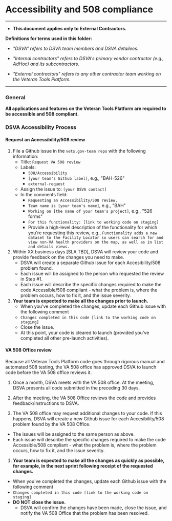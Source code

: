 # Accessibility and 508 compliance

<hr>

* **This document applies only to External Contractors.**

**Definitions for terms used in this folder:**

  * *"DSVA" refers to DSVA team members and DSVA detailees.*

  * *"Internal contractors" refers to DSVA's primary vendor contractor (e.g., AdHoc) and its subcontractors.*

  * *"External contractors" refers to any other contractor team working on the Veteran Tools Platform.*

<hr>


### General

**All applications and features on the Veteran Tools Platform are required to be accessible and 508 compliant.** 


### DSVA Accessibility Process

#### Request an Accessibility/508 review

1. File a Github issue in the ```vets.gov-team repo``` with the following information:
    * Title: ```Request VA 508 review```
    * Labels: 
      * ```508/Accessibility```
      * ```[your team's Github label]```, e.g., "BAH-526"
      * ```external-request```
    * Assign the issue to: ```[your DSVA contact]```
    * In the comments field: 
      * ```Requesting an Accessibility/508 review.```
      * ```Team name is [your team's name]```, e.g., "BAH"
      * ```Working on [the name of your team's project]```, e.g., "526 forms"
      * ```For this functionality: [link to working code on staging]``` 
      * Provide a high-level description of the functionality for which you're requesting this review, e.g., ```Functionality adds a new dataset to the Facility Locator so users can search for and view non-VA health providers on the map, as well as in list and details views.```     
1. Within XX business days [SLA TBD], DSVA will review your code and provide feedback on the changes you need to make.
    *  DSVA will create a separate Github issue for each Accesibility/508 problem found. 
    * Each issue will be assigned to the person who requested the review in Step #1. 
    * Each issue will describe the specific changes required to make the code Accessible/508 compliant - what the problem is, where the problem occurs, how to fix it, and the issue severity.
1. **Your team is expected to make all the changes prior to launch.**
    * When you've completed the changes, update each Github issue with the following comment
    * ```Changes completed in this code [link to the working code on staging]```
    * Close the issue.
    * At this point, your code is cleared to launch (provided you've completed all other pre-launch activities).


#### VA 508 Office review

Because all Veteran Tools Platform code goes through rigorous manual and automated 508 testing, the VA 508 office has approved DSVA to launch code before the VA 508 office reviews it. 

1. Once a month, DSVA meets with the VA 508 office. At the meeting, DSVA presents all code submitted in the preceding 30 days.

1. After the meeting, the VA 508 Office reviews the code and provides feedback/instructions to DSVA.

1. The VA 508 office may request additional changes to your code. If this happens, DSVA will create a new Github issue for each Accesibility/508 problem found by the VA 508 Office.
  * The issues will be assigned to the same person as above.
  * Each issue will describe the specific changes required to make the code Accessible/508 compliant - what the problem is, where the problem occurs, how to fix it, and the issue severity. 

1. **Your team is expected to make all the changes as quickly as possible, for example, in the next sprint following receipt of the requested changes.**
  * When you've completed the changes, update each Github issue with the following comment
  * ```Changes completed in this code [link to the working code on staging]```
  * **DO NOT close the issue.**
    * DSVA will confirm the changes have been made, close the issue, and notify the VA 508 Office that the problem has been resolved.